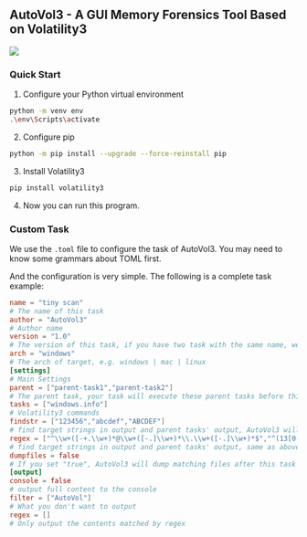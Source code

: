 ## AutoVol3 - A GUI Memory Forensics Tool Based on Volatility3
![](https://raw.githubusercontent.com/hermit403/AutoVol3/refs/heads/master/icon.png)
### Quick Start
1. Configure your Python virtual environment
```bash
python -m venv env
.\env\Scripts\activate
```
2. Configure pip
```bash
python -m pip install --upgrade --force-reinstall pip
```
3. Install Volatility3
```bash
pip install volatility3
```
4. Now you can run this program.
### Custom Task
We use the `.toml` file to configure the task of AutoVol3. You may need to know some grammars about TOML first.

And the configuration is very simple. The following is a complete task example:
```toml
name = "tiny scan"
# The name of this task
author = "AutoVol3"
# Author name
version = "1.0"
# The version of this task, if you have two task with the same name, we'll use the higher version one
arch = "windows"
# The arch of target, e.g. windows | mac | linux
[settings]
# Main Settings
parent = ["parent-task1","parent-task2"]
# The parent task, your task will execute these parent tasks before this task
tasks = ["windows.info"]
# Volatility3 commands
findstr = ["123456","abcdef","ABCDEF"]
# find target strings in output and parent tasks' output, AutoVol3 will try to find these strings and save them in the end of output file
regex = ["^\\w+([-+.\\w+)*@\\w+([-.]\\w+)*\\.\\w+([-.]\\w+)*$","^(13[0-9]|14[01456879]|15[0-35-9]|16[2567]|17[0-8]|18[0-9]|19[0-35-9])\\d{8}$"]
# find target strings in output and parent tasks' output, same as above, but use regex
dumpfiles = false
# If you set "true", AutoVol3 will dump matching files after this task
[output]
console = false
# output full content to the console
filter = ["AutoVol"]
# What you don't want to output
regex = []
# Only output the contents matched by regex
```